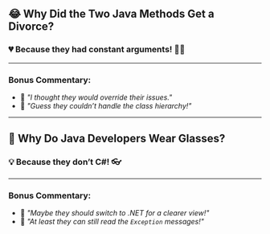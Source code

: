 ## 😂 **Why Did the Two Java Methods Get a Divorce?** 

### 💔 Because they had **constant arguments**! 😤💥

---

### **Bonus Commentary**:

- 📌 *"I thought they would override their issues."*  
- 📌 *"Guess they couldn’t handle the class hierarchy!"*

---



## 🔄 **Why Do Java Developers Wear Glasses?** 

### 💡 Because they don’t **C#**! 👓

---

### **Bonus Commentary**:

- 📌 *"Maybe they should switch to .NET for a clearer view!"*  
- 📌 *"At least they can still read the `Exception` messages!"*

